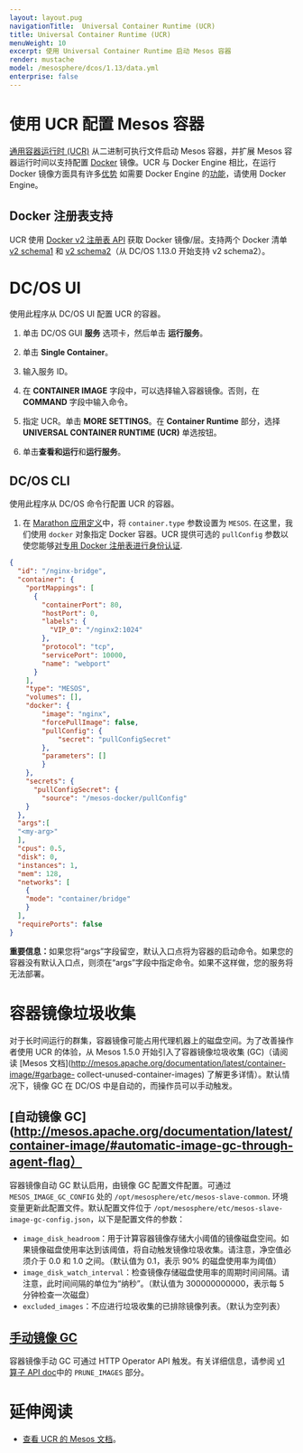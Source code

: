```yaml
---
layout: layout.pug
navigationTitle:  Universal Container Runtime (UCR)
title: Universal Container Runtime (UCR)
menuWeight: 10
excerpt: 使用 Universal Container Runtime 启动 Mesos 容器 
render: mustache
model: /mesosphere/dcos/1.13/data.yml
enterprise: false
---
```


# 使用 UCR 配置 Mesos 容器

[通用容器运行时 (UCR)](http://mesos.apache.org/documentation/latest/container-image) 从二进制可执行文件启动 Mesos 容器，并扩展 Mesos 容器运行时间以支持配置 [Docker](https://docker.com/) 镜像。UCR 与 Docker Engine 相比，在运行 Docker 镜像方面具有许多[优势](/mesosphere/dcos/cn/1.13/deploying-services/containerizers/) 如需要 Docker Engine 的[功能](/mesosphere/dcos/cn/1.13/deploying-services/containerizers/#container-runtime-features)，请使用 Docker Engine。

## Docker 注册表支持

UCR 使用 [Docker v2 注册表 API](https://docs.docker.com/registry/spec/api/) 获取 Docker 镜像/层。支持两个 Docker 清单 [v2 schema1](https://docs.docker.com/registry/spec/manifest-v2-1/) 和 [v2 schema2](https://docs.docker.com/registry/spec/manifest-v2-2/)（从 DC/OS 1.13.0 开始支持 v2 schema2）。

# DC/OS UI
使用此程序从 DC/OS UI 配置 UCR 的容器。

1. 单击 DC/OS GUI **服务** 选项卡，然后单击 **运行服务**。

1. 单击 **Single Container**。

1. 输入服务 ID。

1. 在 **CONTAINER IMAGE** 字段中，可以选择输入容器镜像。否则，在 **COMMAND** 字段中输入命令。

1. 指定 UCR。单击 **MORE SETTINGS**。在 **Container Runtime** 部分，选择 **UNIVERSAL CONTAINER RUNTIME (UCR)** 单选按钮。

1. 单击**查看和运行**和**运行服务**。


## DC/OS CLI
使用此程序从 DC/OS 命令行配置 UCR 的容器。

1. 在 [Marathon 应用定义](/mesosphere/dcos/cn/1.13/deploying-services/creating-services/#deploying-a-simple-docker-based-application-with-the-rest-api)中，将 `container.type` 参数设置为 `MESOS`. 在这里，我们使用 `docker` 对象指定 Docker 容器。UCR 提供可选的 `pullConfig` 参数以使您能够[对专用 Docker 注册表进行身份认证](/mesosphere/dcos/cn/1.13/deploying-services/private-docker-registry/).

```json
{
  "id": "/nginx-bridge",
  "container": {
    "portMappings": [
      {
        "containerPort": 80,
        "hostPort": 0,
        "labels": {
          "VIP_0": "/nginx2:1024"
        },
        "protocol": "tcp",
        "servicePort": 10000,
        "name": "webport"
      }
    ],
    "type": "MESOS",
    "volumes": [],
    "docker": {
        "image": "nginx",
        "forcePullImage": false,
        "pullConfig": {
            "secret": "pullConfigSecret"
        },
        "parameters": []
        }
    },
    "secrets": {
      "pullConfigSecret": {
        "source": "/mesos-docker/pullConfig"
    }
  },
  "args":[
  "<my-arg>"
  ],
  "cpus": 0.5,
  "disk": 0,
  "instances": 1,
  "mem": 128,
  "networks": [
    {
    "mode": "container/bridge"
    }
  ],
  "requirePorts": false
}
```

<p class="message--important"><strong>重要信息：</strong>如果您将“args”字段留空，默认入口点将为容器的启动命令。如果您的容器没有默认入口点，则须在“args”字段中指定命令。如果不这样做，您的服务将无法部署。</p>

# 容器镜像垃圾收集

对于长时间运行的群集，容器镜像可能占用代理机器上的磁盘空间。为了改善操作者使用 UCR 的体验，从 Mesos 1.5.0 开始引入了容器镜像垃圾收集 (GC)（请阅读 [Mesos 文档](http://mesos.apache.org/documentation/latest/container-image/#garbage- collect-unused-container-images) 了解更多详情）。默认情况下，镜像 GC 在 DC/OS 中是自动的，而操作员可以手动触发。

## [自动镜像 GC](http://mesos.apache.org/documentation/latest/container-image/#automatic-image-gc-through-agent-flag）

容器镜像自动 GC 默认启用，由镜像 GC 配置文件配置。可通过 `MESOS_IMAGE_GC_CONFIG` 处的 `/opt/mesosphere/etc/mesos-slave-common`. 环境变量更新此配置文件。默认配置文件位于 `/opt/mesosphere/etc/mesos-slave-image-gc-config.json`，以下是配置文件的参数：

- `image_disk_headroom`：用于计算容器镜像存储大小阈值的镜像磁盘空间。如果镜像磁盘使用率达到该阈值，将自动触发镜像垃圾收集。请注意，净空值必须介于 0.0 和 1.0 之间。（默认值为 0.1，表示 90% 的磁盘使用率为阈值）
- `image_disk_watch_interval`：检查镜像存储磁盘使用率的周期时间间隔。请注意，此时间间隔的单位为“纳秒”。（默认值为 300000000000，表示每 5 分钟检查一次磁盘）
- `excluded_images`：不应进行垃圾收集的已排除镜像列表。（默认为空列表）

## [手动镜像 GC](http://mesos.apache.org/documentation/latest/container-image/#manual-image-gc-through-http-api)

容器镜像手动 GC 可通过 HTTP Operator API 触发。有关详细信息，请参阅 [v1 算子 API doc](http://mesos.apache.org/documentation/latest/operator-http-api/#prune_images)中的 `PRUNE_IMAGES` 部分。

# 延伸阅读
- [查看 UCR 的 Mesos 文档](http://mesos.apache.org/documentation/latest/container-image/)。
